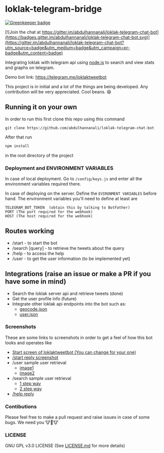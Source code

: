 # loklak-telegram-bridge

[![Greenkeeper badge](https://badges.greenkeeper.io/abdulhannanali/loklak-telegram-chat-bot.svg)](https://greenkeeper.io/)

[![Join the chat at https://gitter.im/abdulhannanali/loklak-telegram-chat-bot](https://badges.gitter.im/abdulhannanali/loklak-telegram-chat-bot.svg)](https://gitter.im/abdulhannanali/loklak-telegram-chat-bot?utm_source=badge&utm_medium=badge&utm_campaign=pr-badge&utm_content=badge)

Integrating loklak with telegram api using [node.js](https://nodejs.org) to search and view stats and graphs on
telegram.

Demo bot link: https://telegram.me/loklaktweetbot

This project is in initial and a lot of the things are being developed. Any contribution will be
very appreciated. Cool beans. :smile:

## Running it on your own
In order to run this first clone this repo using this command
```
git clone https://github.com/abdulhannanali/loklak-telegram-chat-bot
```

After that run
```bash
npm install
```
in the root directory of the project

### Deployment and ENVIRONMENT VARIABLES

In case of local deployment. Go to `/config/keys.js` and enter all the environment variables required there.

In case of deploying on the server. Define the `EVIRONMENT VARIABLES` before hand. The environment variables you'll need
to define at least are
```
TELEGRAM_BOT_TOKEN  (obtain this by talking to BotFather)
PORT (The port required for the webhook)
HOST (The host required for the webhook)
```

## Routes working
- /start - to start the bot
- /search [query] - to retrieve the tweets about the query
- /help - to access the help
- /user - to get the user information (to be implemented yet)

## Integrations (raise an issue or make a PR if you have some in mind)
- Search the loklak server api and retrieve tweets (done)
- Get the user profile info (future)
- Integrate other loklak api endpoints into the bot such as:
   - [geocode.json](http://loklak.org/api.html#geocode)
   - [user.json](http://loklak.org/api.html#user)

### Screenshots
These are some links to screenshots in order to get a feel of how this bot looks and operates like

- [Start screen of loklaktweetbot (You can change for your one)](http://i.imgur.com/UmnRCIR.png)
- [/start reply screenshot](http://i.imgur.com/kGI7uSE.png)
- /user sample user retrieval
  - [image1](http://i.imgur.com/Z45MqNq.png)
  - [image2](http://i.imgur.com/YOwfcWe.png)
- /search sample user retrieval
  - [1 step way](http://i.imgur.com/aDAUEU7.png)
  - [2 step way](http://i.imgur.com/6ItjGt9.png)
- [/help reply](http://i.imgur.com/MHhwK8s.png)

### Contibutions
Please feel free to make a pull request and raise issues in case of some bugs. We need you 🐮🐄🐮


### LICENSE
GNU GPL v3.0 LICENSE (See [LICENSE.md](LICENSE.md) for more details)
